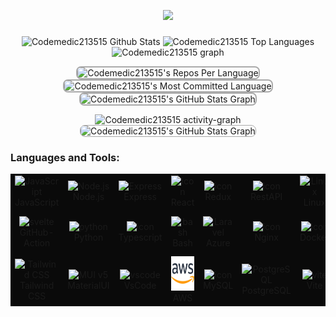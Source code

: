 <p align="center">
  <a href="https://github.com/codemedic213515">
    <img src="https://readme-typing-svg.herokuapp.com?font=Fira+Code&weight=700&size=45&duration=2000&pause=1000&color=AAAAAA&center=true&vCenter=true&random=false&width=1200&height=100&lines=Full+Stack+Web+Developer;Ai+Chatbot+Automation;Web+/+Logo+Designer">
  </a>
</p>

###

<div align="center">
  <img src="https://amateur0911.vercel.app/api?username=codemedic213515&include_all_commits=true&count_private=true&show_icons=true&line_height=30&theme=nightowl" height="150" alt="Codemedic213515 Github Stats">
  <img src="https://amateur0911.vercel.app/api/top-langs/?username=codemedic213515&layout=compact&show_icons=true&line_height=30&theme=nightowl" height="150" alt="Codemedic213515 Top Languages"/>

  <img src="https://github-profile-trophy.vercel.app?username=codemedic213515&column=9&row=2&margin-w=15&padding=10&show_icons=true&line_height=30&theme=algolia" height="150" alt="Codemedic213515 graph"  />
 <div>
   
  <img 
  src="https://amateur0913.vercel.app/api/cards/repos-per-language?username=codemedic213515&theme=nightowl&include_all_commits=true&show_icons=true&line_height=30&count_private=true" 
  height="150" 
  alt="Codemedic213515's Repos Per Language" 
  style="border: 2px solid #AAAAAA; border-radius: 8px;"
  />
  <img 
  src="https://github-profile-summary-cards.vercel.app/api/cards/most-commit-language?username=codemedic213515&theme=nightowl&show_icons=true&line_height=30&include_all_commits=true&count_private=true" 
  height="150" 
  alt="Codemedic213515's Most Committed Language" 
  style="border: 2px solid #AAAAAA; border-radius: 8px;"
  />
  <img src="https://github-profile-summary-cards.vercel.app/api/cards/productive-time?username=codemedic213515&theme=nightowl&show_icons=true&line_height=30&include_all_commits=true&count_private=true" height="150" alt="Codemedic213515's GitHub Stats Graph" 
  style="border: 2px solid #AAAAAA; border-radius: 8px;"/>
 </div>

  <img src="https://github-readme-activity-graph.vercel.app/graph?username=codemedic213515&show_icons=true&line_height=30&include_all_commits=true&count_private=true&radius=8&theme=nightowl" height="300" alt="Codemedic213515 activity-graph" />

  <img src="https://github-profile-summary-cards.vercel.app/api/cards/profile-details?username=codemedic213515&theme=nightowl&show_icons=true&line_height=30&include_all_commits=true&count_private=true"  alt="Codemedic213515's GitHub Stats Graph" style="border: 1px solid #AAAAAA; border-radius: 8px;"/>

</div>

###

<h3 align="left">Languages and Tools:</h3>
<p align="center">
<table align="center" style="background-color:#0A0A0A;">
  <tr>
 <td align="center" width="90">
      <img src="https://skillicons.dev/icons?i=js" width="45" height="45" alt="JavaScript" />
      <br>JavaScript
    </td>
       <td align="center" width="90">
      <img src="https://skillicons.dev/icons?i=nodejs" width="45" height="45" alt="Node.js" />
      <br>Node.js
    </td>
    <td align="center" width="90">
      <img src="https://skillicons.dev/icons?i=express" width="45" height="45" alt="Express" />
      <br>Express
    </td>
    <td align="center" width="90">
      <img src="https://techstack-generator.vercel.app/react-icon.svg" alt="icon" width="55" height="55" />
      <br>React
    </td>
    <td align="center" width="90">
      <img src="https://techstack-generator.vercel.app/redux-icon.svg" alt="icon" width="55" height="55" />
      <br>Redux
    </td>
    <td align="center" width="90">
      <img src="https://techstack-generator.vercel.app/restapi-icon.svg" alt="icon" width="55" height="55" />
      <br>RestAPI
    </td>
    <td align="center" width="90">
      <img src="https://skillicons.dev/icons?i=linux" width="45" height="45" alt="Linux" />
      <br>Linux
    </td>
    <td align="center" width="90">
      <img src="https://skillicons.dev/icons?i=laravel" width="45" height="45" alt="Laravel" />
      <br>Laravel
    </td>
    <td align="center" width="90">
     <img src="https://techstack-generator.vercel.app/github-icon.svg" alt="icon" width="55" height="55" />
<br/>GitHub
    </td>
    <td align="center" width="90">
      <img src="https://skillicons.dev/icons?i=mongodb" width="45" height="45" alt="mongodb" />
      <br>MongoDB
    </td>
   
  </tr>
  <tr>
    <td align="center" width="90">
      <img src="https://skillicons.dev/icons?i=githubactions" width="45" height="45" alt="svelte" />
      <br>GitHub-Action
    </td>
    <td align="center" width="90">
      <img src="https://skillicons.dev/icons?i=python" width="45" height="45" alt="python" />
      <br>Python
    </td>
    <td align="center" width="90">
      <img src="https://techstack-generator.vercel.app/ts-icon.svg" alt="icon" width="55" height="55" />
      <br>Typescript
    </td>
    <td align="center" width="90">
      <img src="https://skillicons.dev/icons?i=bash" width="45" height="45" alt="bash" />
      <br>Bash
    </td>
    <td align="center" width="90">
      <img src="https://skillicons.dev/icons?i=azure" width="45" height="45" alt="Laravel" />
      <br>Azure
    </td>
    <td align="center" width="90">
     <img src="https://techstack-generator.vercel.app/nginx-icon.svg" alt="icon" width="55" height="55" />
      <br>Nginx
    </td>
    <td align="center" width="90">
      <img src="https://techstack-generator.vercel.app/docker-icon.svg" alt="icon" width="55" height="55" />
      <br>Docker
    </td>
    <td align="center" width="90">
      <img src="https://skillicons.dev/icons?i=postman" width="45" height="45" alt="postman" />
      <br>Postman
    </td>
   <td align="center" width="90">
 <img src="https://github.com/codemedic213515/codemedic213515/ant-design-2.svg" width="45 height="45" alt="antD"/>
  <br>Ant Design
</td>
    <td align="center" width="90">
     <img src="https://skillicons.dev/icons?i=maven" width="45" height="45" alt="Apache2" />
      <br>Apache2
    </td>
  </tr>
  <tr>
    <td align="center" width="90">
      <img src="https://skillicons.dev/icons?i=tailwind" width="45" height="45" alt="Tailwind CSS" />
      <br>Tailwind CSS
    </td>
    <td align="center" width="90">
      <img src="https://skillicons.dev/icons?i=materialui" width="45" height="45" alt="MUI v5" />
      <br>MaterialUI
    </td>
    <td align="center" width="90">
      <img src="https://skillicons.dev/icons?i=vscode" width="45" height="45" alt="vscode" />
      <br>VsCode
    </td>
    <td align="center" width="90">
      <img src="https://raw.githubusercontent.com/devicons/devicon/master/icons/amazonwebservices/amazonwebservices-original-wordmark.svg" alt="icon" width="55" height="55" />
      <br>AWS
    </td>
    <td align="center" width="90">
      <img src="https://techstack-generator.vercel.app/mysql-icon.svg" alt="icon" width="55" height="55" />
      <br>MySQL
    </td>
    <td align="center" width="90">
      <img src="https://skillicons.dev/icons?i=postgres" width="45" height="45" alt="PostgreSQL" />
      <br>PostgreSQL
    </td>
    <td align="center" width="90">
      <img src="https://skillicons.dev/icons?i=vite" width="45" height="45" alt="vite" />
      <br>Vite
    </td>
    <td align="center" width="90">
      <img src="https://techstack-generator.vercel.app/java-icon.svg" alt="icon" width="55" height="55" />
      <br>Java
    </td>
    <td align="center" width="90">
      <img src="https://techstack-generator.vercel.app/csharp-icon.svg" alt="icon" width="55" height="55" />
      <br>C#
    </td>
    <td align="center" width="90">
      <img src="https://techstack-generator.vercel.app/cpp-icon.svg" alt="icon" width="55" height="55" />
      <br>C++
    </td>
   
  </tr>
 
</table>
</p>
